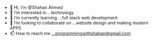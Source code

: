 - 👋 Hi, I’m @Shahan Ahmed
- 👀 I’m interested in ...technology
- 🌱 I’m currently learning ...full stack web development
- 💞️ I’m looking to collaborate on ...website design and making modern APPS
- 📫 How to reach me ...programmingwithshahan@gmail.com

